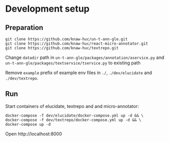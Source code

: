 # Development setup

## Preparation

```shell
git clone https://github.com/knaw-huc/un-t-ann-gle.git
git clone https://github.com/knaw-huc/react-micro-annotator.git
git clone https://github.com/knaw-huc/textrepo.git
````

Change `datadir` path in `un-t-ann-gle/packages/annotation/aservice.py` and `un-t-ann-gle/packages/textservice/tservice.py` to existing path

Remove `example` prefix of example env files in `./`, `./dev/elucidate` and `./dev/textrepo`.

## Run
Start containers of elucidate, textrepo and and micro-annotator:
```
docker-compose -f dev/elucidate/docker-compose.yml up -d && \
docker-compose -f dev/textrepo/docker-compose.yml up -d && \
docker-compose up -d
```

Open http://localhost:8000


